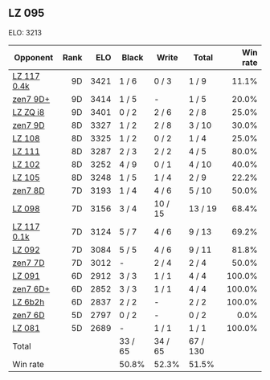 ## LZ 095 ##

ELO: 3213

Opponent | Rank | ELO | Black | Write | Total | Win rate
---------|-----:|----:|-------|-------|-------|-------:
[LZ 117 0.4k](LZ%20117%200.4k.md) | 9D | 3421 | 1 / 6 | 0 / 3 | 1 / 9 | 11.1%
[zen7 9D+](zen7%209D+.md) | 9D | 3414 | 1 / 5 | - | 1 / 5 | 20.0%
[LZ ZQ i8](LZ%20ZQ%20i8.md) | 9D | 3401 | 0 / 2 | 2 / 6 | 2 / 8 | 25.0%
[zen7 9D](zen7%209D.md) | 8D | 3327 | 1 / 2 | 2 / 8 | 3 / 10 | 30.0%
[LZ 108](LZ%20108.md) | 8D | 3325 | 1 / 2 | 0 / 2 | 1 / 4 | 25.0%
[LZ 111](LZ%20111.md) | 8D | 3287 | 2 / 3 | 2 / 2 | 4 / 5 | 80.0%
[LZ 102](LZ%20102.md) | 8D | 3252 | 4 / 9 | 0 / 1 | 4 / 10 | 40.0%
[LZ 105](LZ%20105.md) | 8D | 3248 | 1 / 5 | 1 / 4 | 2 / 9 | 22.2%
[zen7 8D](zen7%208D.md) | 7D | 3193 | 1 / 4 | 4 / 6 | 5 / 10 | 50.0%
[LZ 098](LZ%20098.md) | 7D | 3156 | 3 / 4 | 10 / 15 | 13 / 19 | 68.4%
[LZ 117 0.1k](LZ%20117%200.1k.md) | 7D | 3124 | 5 / 7 | 4 / 6 | 9 / 13 | 69.2%
[LZ 092](LZ%20092.md) | 7D | 3084 | 5 / 5 | 4 / 6 | 9 / 11 | 81.8%
[zen7 7D](zen7%207D.md) | 7D | 3012 | - | 2 / 4 | 2 / 4 | 50.0%
[LZ 091](LZ%20091.md) | 6D | 2912 | 3 / 3 | 1 / 1 | 4 / 4 | 100.0%
[zen7 6D+](zen7%206D+.md) | 6D | 2852 | 3 / 3 | 1 / 1 | 4 / 4 | 100.0%
[LZ 6b2h](LZ%206b2h.md) | 6D | 2837 | 2 / 2 | - | 2 / 2 | 100.0%
[zen7 6D](zen7%206D.md) | 5D | 2797 | 0 / 2 | - | 0 / 2 | 0.0%
[LZ 081](LZ%20081.md) | 5D | 2689 | - | 1 / 1 | 1 / 1 | 100.0%
Total | | | 33 / 65 | 34 / 65 | 67 / 130 | 
Win rate| | | 50.8% | 52.3% | 51.5% | 
